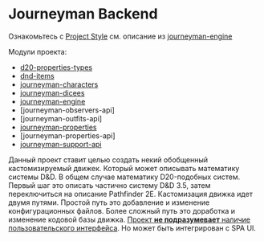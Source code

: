 Journeyman Backend
============================================================

Ознакомьтесь с [Project Style](doc/ref/project_style.md) см. описание
из [journeyman-engine](journeyman-engine/readme.md)

Модули проекта:
- [d20-properties-types](d20-properties-types/readme.md)
- [dnd-items](dnd-items/readme.md)
- [journeyman-characters](journeyman-characters/readme.md)
- [journeyman-dicees](journeyman-dicees/readme.md)
- [journeyman-engine](journeyman-engine/readme.md)
- [journeyman-observers-api] <!-- (journeyman-observers-api/readme.md) -->
- [journeyman-outfits-api] <!-- (journeyman-outfits-api/readme.md) -->
- [journeyman-properties](journeyman-properties/readme.md)
- [journeyman-properties-api] <!-- (journeyman-properties-api/readme.md) -->
- [journeyman-support-api](journeyman-support-api/readme.md)

Данный проект ставит целью создать некий обобщенный кастомизируемый движек. Который может описывать
математику системы D&D. В общем случае математику D20-подобных систем. Первый шаг это описать
частично систему D&D 3.5, затем переключиться на описание Pathfinder 2E. Кастомизация движка идет
двумя путями. Простой путь это добавление и изменение конфигурационных файлов. Более сложный путь
это доработка и изменение кодовой базы движка. <ins>Проект **не подразумевает** наличие
пользовательского интерфейса</ins>. Но может быть интегрирован c SPA UI.